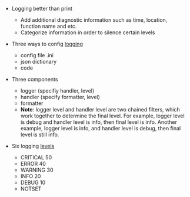 * Logging better than print
    * Add additional diagnostic information such as time, location, function name and etc.
    * Categorize information in order to silence certain levels
    
* Three ways to config [logging](http://docs.python-guide.org/en/latest/writing/logging/)
    * config file .ini
    * json dictionary
    * code

* Three components
    * logger (specifiy handler, level)
    * handler (specify formatter, level)
    * formatter
    * __Note__: logger level and handler level are two chained filters, which work together to determine the final level. For example, logger level is debug and handler level is info, then final level is info. Another example, logger level is info, and handler level is debug, then final level is still info.

* Six logging [levels](https://docs.python.org/2/library/logging.html#levels)
    * CRITICAL	50
    * ERROR	40
    * WARNING	30
    * INFO	20
    * DEBUG	10
    * NOTSET
    
